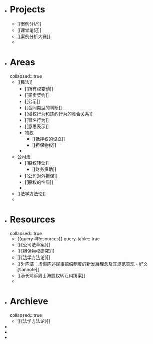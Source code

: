- # Projects
	- [[案例分析]]
	- [[课堂笔记]]
	- [[案例分析大赛]]
	-
- # Areas
  collapsed:: true
	- [[民法]]
		- [[所有权变动]]
		- [[买卖契约]]
		- [[公示]]
		- [[合同类型的判断]]
		- [[侵权行为和违约行为的竞合关系]]
		- [[冒名行为]]
		- [[意思表示]]
		- 物权
			- [[抵押权的设立]]
			- [[担保物权]]
		-
	- 公司法
		- [[股权转让]]
			- [[财务资助]]
		- [[公司对外担保]]
		- [[股权的性质]]
		-
	- [[法学方法论]]
	-
- # Resources
  collapsed:: true
	- {{query #Resources}}
	  query-table:: true
	- [[《公司法草案》]]
	- [[《担保物权研究》]]
	- [[《法学方法论》]]
	- [[5-陈洁：虚假陈述民事赔偿制度的新发展理念及其规范实现 - 好文@annote]]
	- [[汤长龙诉周士海股权转让纠纷案]]
	-
- # Archieve
  collapsed:: true
	- [[《法学方法论》]]
-
-
-